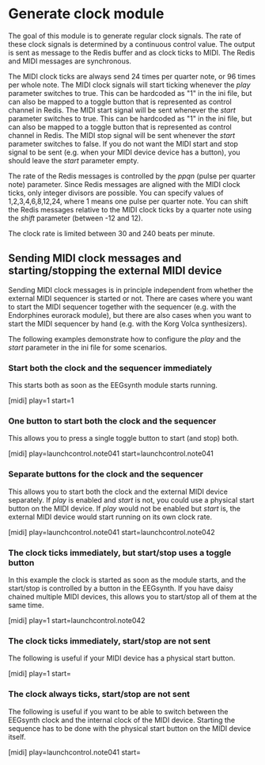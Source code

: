 # Generate clock module

The goal of this module is to generate regular clock signals. The rate of these clock signals is determined by a continuous control value. The output is sent as message to the Redis buffer and as clock ticks to MIDI. The Redis and MIDI messages are synchronous.

The MIDI clock ticks are always send 24 times per quarter note, or 96 times per whole note. The MIDI clock signals will start ticking whenever the *play* parameter switches to true. This can be hardcoded as "1" in the ini file, but can also be mapped to a toggle button that is represented as control channel in Redis. The MIDI start signal will be sent whenever the *start* parameter switches to true. This can be hardcoded as "1" in the ini file, but can also be mapped to a toggle button that is represented as control channel in Redis. The MIDI stop signal will be sent whenever the *start* parameter switches to false. If you do not want the MIDI start and stop signal to be sent (e.g. when your MIDI device device has a button), you should leave the *start* parameter empty.

The rate of the Redis messages is controlled by the *ppqn* (pulse per quarter note) parameter. Since Redis messages are aligned with the MIDI clock ticks, only integer divisors are possible. You can specify values of 1,2,3,4,6,8,12,24, where 1 means one pulse per quarter note. You can shift the Redis messages relative to the MIDI clock ticks by a quarter note using the *shift* parameter (between -12 and 12).

The clock rate is limited between 30 and 240 beats per minute.

## Sending MIDI clock messages and starting/stopping the external MIDI device

Sending MIDI clock messages is in principle independent from whether the external MIDI sequencer is started or not. There are cases where you want to start the MIDI sequencer together with the sequencer (e.g. with the Endorphines eurorack module), but there are also cases when you want to start the MIDI sequencer by hand (e.g. with the Korg Volca synthesizers).

The following examples demonstrate how to configure the *play* and the *start* parameter in the ini file for some scenarios.

### Start both the clock and the sequencer immediately

This starts both as soon as the EEGsynth module starts running.

  [midi]
  play=1
  start=1

### One button to start both the clock and the sequencer

This allows you to press a single toggle button to start (and stop) both.

  [midi]
  play=launchcontrol.note041
  start=launchcontrol.note041

### Separate buttons for the clock and the sequencer

This allows you to start both the clock and the external MIDI device separately. If *play* is enabled and *start* is not, you could use a physical start button on the MIDI device. If *play* would not be enabled but *start* is, the external MIDI device would start running on its own clock rate.

  [midi]
  play=launchcontrol.note041
  start=launchcontrol.note042

### The clock ticks immediately, but start/stop uses a toggle button

In this example the clock is started as soon as the module starts, and the start/stop is controlled by a button in the EEGsynth. If you have daisy chained multiple MIDI devices, this allows you to start/stop all of them at the same time.

  [midi]
  play=1
  start=launchcontrol.note042

### The clock ticks immediately, start/stop are not sent

The following is useful if your MIDI device has a physical start button.

  [midi]
  play=1
  start=

### The clock always ticks, start/stop are not sent

The following is useful if you want to be able to switch between the EEGsynth clock and the internal clock of the MIDI device. Starting the sequence has to be done with the physical start button on the MIDI device itself.

  [midi]
  play=launchcontrol.note041
  start=
